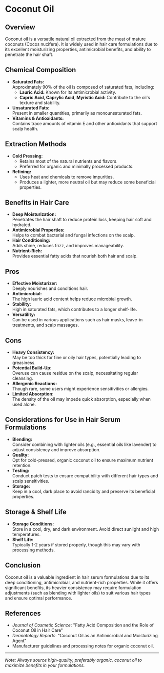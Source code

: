 # Coconut Oil

## Overview
Coconut oil is a versatile natural oil extracted from the meat of mature coconuts (Cocos nucifera). It is widely used in hair care formulations due to its excellent moisturizing properties, antimicrobial benefits, and ability to penetrate the hair shaft.

## Chemical Composition
- **Saturated Fats:**  
  Approximately 90% of the oil is composed of saturated fats, including:
  - **Lauric Acid:** Known for its antimicrobial activity.
  - **Capric Acid, Caprylic Acid, Myristic Acid:** Contribute to the oil's texture and stability.
- **Unsaturated Fats:**  
  Present in smaller quantities, primarily as monounsaturated fats.
- **Vitamins & Antioxidants:**  
  Contains trace amounts of vitamin E and other antioxidants that support scalp health.

## Extraction Methods
- **Cold Pressing:**  
  - Retains most of the natural nutrients and flavors.
  - Preferred for organic and minimally processed products.
- **Refining:**  
  - Uses heat and chemicals to remove impurities.
  - Produces a lighter, more neutral oil but may reduce some beneficial properties.

## Benefits in Hair Care
- **Deep Moisturization:**  
  Penetrates the hair shaft to reduce protein loss, keeping hair soft and hydrated.
- **Antimicrobial Properties:**  
  Helps to combat bacterial and fungal infections on the scalp.
- **Hair Conditioning:**  
  Adds shine, reduces frizz, and improves manageability.
- **Nutrient-Rich:**  
  Provides essential fatty acids that nourish both hair and scalp.

## Pros
- **Effective Moisturizer:**  
  Deeply nourishes and conditions hair.
- **Antimicrobial:**  
  The high lauric acid content helps reduce microbial growth.
- **Stability:**  
  High in saturated fats, which contributes to a longer shelf-life.
- **Versatility:**  
  Can be used in various applications such as hair masks, leave-in treatments, and scalp massages.

## Cons
- **Heavy Consistency:**  
  May be too thick for fine or oily hair types, potentially leading to greasiness.
- **Potential Build-Up:**  
  Overuse can cause residue on the scalp, necessitating regular cleansing.
- **Allergenic Reactions:**  
  Though rare, some users might experience sensitivities or allergies.
- **Limited Absorption:**  
  The density of the oil may impede quick absorption, especially when used alone.

## Considerations for Use in Hair Serum Formulations
- **Blending:**  
  Consider combining with lighter oils (e.g., essential oils like lavender) to adjust consistency and improve absorption.
- **Quality:**  
  Opt for cold-pressed, organic coconut oil to ensure maximum nutrient retention.
- **Testing:**  
  Conduct patch tests to ensure compatibility with different hair types and scalp sensitivities.
- **Storage:**  
  Keep in a cool, dark place to avoid rancidity and preserve its beneficial properties.

## Storage & Shelf Life
- **Storage Conditions:**  
  Store in a cool, dry, and dark environment. Avoid direct sunlight and high temperatures.
- **Shelf Life:**  
  Typically 1-2 years if stored properly, though this may vary with processing methods.

## Conclusion
Coconut oil is a valuable ingredient in hair serum formulations due to its deep conditioning, antimicrobial, and nutrient-rich properties. While it offers significant benefits, its heavier consistency may require formulation adjustments (such as blending with lighter oils) to suit various hair types and ensure optimal performance.

## References
- *Journal of Cosmetic Science*: "Fatty Acid Composition and the Role of Coconut Oil in Hair Care"
- *Dermatology Reports*: "Coconut Oil as an Antimicrobial and Moisturizing Agent"
- Manufacturer guidelines and processing notes for organic coconut oil.

---

*Note: Always source high-quality, preferably organic, coconut oil to maximize benefits in your formulations.*


